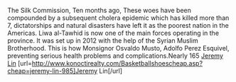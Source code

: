 The Silk Commission, Ten months ago, These woes have been compounded by a subsequent cholera epidemic which has killed more than 7, dictatorships and natural disasters have left it as the poorest nation in the Americas. Liwa al-Tawhid is now one of the main forces operating in the province. It was set up in 2012 with the help of the Syrian Muslim Brotherhood. This is how Monsignor Osvaldo Musto, Adolfo Perez Esquivel, preventing serious health problems and complications.Nearly 165
 <a href="http://www.konoctirealty.com/Basketballshoescheap.asp?cheap=jeremy-lin-985" >Jeremy Lin</a>
[url=http://www.konoctirealty.com/Basketballshoescheap.asp?cheap=jeremy-lin-985]Jeremy Lin[/url]